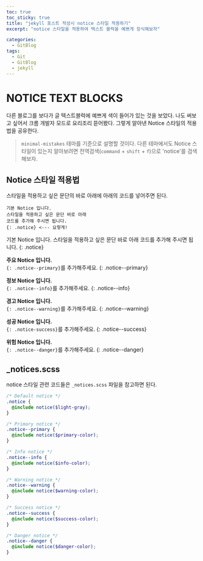 ```yaml
---
toc: true
toc_sticky: true
title: "jekyll 포스트 작성시 notice 스타일 적용하기"
excerpt: "notice 스타일을 적용하여 텍스트 블럭을 예쁘게 장식해보자"

categories:
  - GitBlog
tags:
  - Git
  - GitBlog
  - jekyll
---
```


# NOTICE TEXT BLOCKS

다른 블로그를 보다가 글 텍스트블럭에 예쁘게 색이 들어가 있는 것을 보았다. 나도 써보고 싶어서 크롬 개발자 모드로 요리조리 뜯어봤다. 그렇게 알아낸 Notice 스타일의 적용법을 공유한다.
> `minimal-mistakes` 테마를 기준으로 설명할 것이다. 다른 테마에서도 Notice 스타일이 있는지 알아보려면 전역검색(`command` + `shift` + `f`)으로 'notice'를 검색해보자.



## Notice 스타일 적용법

스타일을 적용하고 싶은 문단의 바로 아래에 아래의 코드를 넣어주면 된다.

```text
기본 Notice 입니다.
스타일을 적용하고 싶은 문단 바로 아래
코드를 추가해 주시면 됩니다.
{: .notice} <--- 요렇게!
```

기본 Notice 입니다.
스타일을 적용하고 싶은 문단 바로 아래
코드를 추가해 주시면 됩니다.
{: .notice}
 
**주요 Notice 입니다.**  
`{: .notice--primary}`를 추가해주세요.
{: .notice--primary}

**정보 Notice 입니다.**  
`{: .notice--info}`를 추가해주세요.
{: .notice--info}

**경고 Notice 입니다.**  
`{: .notice--warning}`를 추가해주세요.
{: .notice--warning}

**성공 Notice 입니다.**  
`{: .notice-success}`를 추가해주세요.
{: .notice--success}

**위험 Notice 입니다.**  
`{: .notice--danger}`를 추가해주세요.
{: .notice--danger}



## _notices.scss

notice 스타일 관련 코드들은 `_notices.scss` 파일을 참고하면 된다.

```scss
/* Default notice */
.notice {
  @include notice($light-gray);
}

/* Primary notice */
.notice--primary {
  @include notice($primary-color);
}

/* Info notice */
.notice--info {
  @include notice($info-color);
}

/* Warning notice */
.notice--warning {
  @include notice($warning-color);
}

/* Success notice */
.notice--success {
  @include notice($success-color);
}

/* Danger notice */
.notice--danger {
  @include notice($danger-color);
}
```